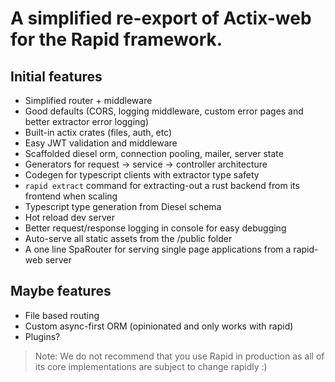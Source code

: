 # A simplified re-export of Actix-web for the Rapid framework.

## Initial features
- Simplified router + middleware
- Good defaults (CORS, logging middleware, custom error pages and better extractor error logging)
- Built-in actix crates (files, auth, etc)
- Easy JWT validation and middleware
- Scaffolded diesel orm, connection pooling, mailer, server state
- Generators for request -> service -> controller architecture
- Codegen for typescript clients with extractor type safety
- `rapid extract` command for extracting-out a rust backend from its frontend when scaling
- Typescript type generation from Diesel schema
- Hot reload dev server
- Better request/response logging in console for easy debugging
- Auto-serve all static assets from the /public folder
- A one line SpaRouter for serving single page applications from a rapid-web server

## Maybe features
- File based routing
- Custom async-first ORM (opinionated and only works with rapid)
- Plugins?

> Note: We do not recommend that you use Rapid in production as all of its core implementations are subject to change rapidly :)

